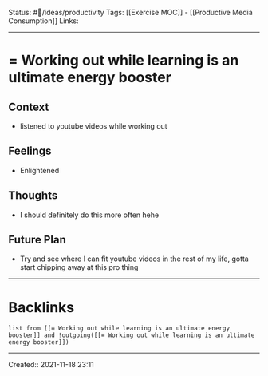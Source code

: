 Status: #💭/ideas/productivity
Tags: [[Exercise MOC]] - [[Productive Media Consumption]]
Links:
___
# = Working out while learning is an ultimate energy booster
## Context
- listened to youtube videos while working out

## Feelings
 - Enlightened

## Thoughts
- I should definitely do this more often hehe

## Future Plan
- Try and see where I can fit youtube videos in the rest of my life, gotta start chipping away at this pro thing
___
# Backlinks
```dataview
list from [[= Working out while learning is an ultimate energy booster]] and !outgoing([[= Working out while learning is an ultimate energy booster]])
```
___
Created::  2021-11-18 23:11

